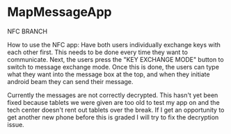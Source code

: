 # MapMessageApp
NFC BRANCH

How to use the NFC app:
Have both users individually exchange keys with each other first. This needs to be done every time they want to communicate.
Next, the users press the "KEY EXCHANGE MODE" button to switch to message exchange mode.
Once this is done, the users can type what they want into the message box at the top, and when they initiate android beam they can send their message.

Currently the messages are not correctly decrypted. This hasn't yet been fixed because tablets we were given are too old to test my app on and
the tech center doesn't rent out tablets over the break.
If I get an opportunity to get another new phone before this is graded I will try to fix the decryption issue.
